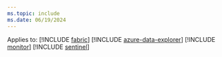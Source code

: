 ```yaml
---
ms.topic: include
ms.date: 06/19/2024
---
```

Applies to: [!INCLUDE [fabric](fabric.md)] [!INCLUDE [azure-data-explorer](azure-data-explorer.md)] [!INCLUDE [monitor](monitor.md)] [!INCLUDE [sentinel](sentinel.md)]